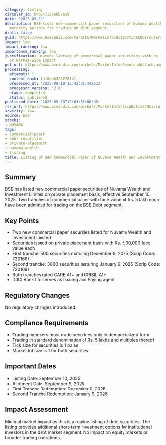 ```yaml
---
category: listing
circular_id: b46347136ebb7b19
date: '2025-09-10'
description: BSE lists new commercial paper securities of Nuvama Wealth with different
  maturity periods for trading on debt segment.
draft: false
guid: https://www.bseindia.com/markets/MarketInfo/DispNoticesNCirculars.aspx?Noticeid={7421FDFB-7420-4F83-8568-31B85F8FFEDF}&noticeno=20250910-30&dt=09/10/2025&icount=30&totcount=46&flag=0
impact: low
impact_ranking: low
importance_ranking: low
justification: Routine listing of commercial paper securities with no regulatory changes
  or market-wide impact
pdf_url: https://www.bseindia.com/markets/MarketInfo/DownloadAttach.aspx?id=20250910-30&attachedId=
processing:
  attempts: 1
  content_hash: 1af0db6323278141
  processed_at: '2025-09-10T12:42:29.442532'
  processor_version: '2.0'
  stage: completed
  status: published
published_date: '2025-09-10T12:03:37+00:00'
rss_url: https://www.bseindia.com/markets/MarketInfo/DispNoticesNCirculars.aspx?Noticeid={7421FDFB-7420-4F83-8568-31B85F8FFEDF}&noticeno=20250910-30&dt=09/10/2025&icount=30&totcount=46&flag=0
severity: low
source: bse
stocks:
- NUVAMA
tags:
- commercial-paper
- debt-securities
- private-placement
- nuvama-wealth
- listing
title: Listing of new Commercial Paper of Nuvama Wealth and Investment Limited
---
```


## Summary

BSE has listed new commercial paper securities of Nuvama Wealth and Investment Limited on private placement basis, effective September 10, 2025. Two tranches of commercial paper with face value of Rs. 5 lakh each have been admitted for trading on the BSE Debt segment.

## Key Points

- Two new commercial paper securities listed for Nuvama Wealth and Investment Limited
- Securities issued on private placement basis with Rs. 5,00,000 face value each
- First tranche: 500 securities maturing December 9, 2025 (Scrip Code: 730166)
- Second tranche: 3000 securities maturing January 9, 2026 (Scrip Code: 730169)
- Both tranches rated CARE A1+ and CRISIL A1+
- ICICI Bank Ltd serves as Issuing and Paying agent

## Regulatory Changes

No regulatory changes introduced.

## Compliance Requirements

- Trading members must trade securities only in dematerialized form
- Trading in standard denomination of Rs. 5 lakhs and multiples thereof
- Tick size for securities is 1 paise
- Market lot size is 1 for both securities

## Important Dates

- Listing Date: September 10, 2025
- Allotment Date: September 9, 2025
- First Tranche Redemption: December 9, 2025
- Second Tranche Redemption: January 9, 2026

## Impact Assessment

Minimal market impact as this is a routine listing of debt securities. The listing provides additional short-term investment options for institutional investors in the debt market segment. No impact on equity markets or broader trading operations.